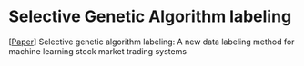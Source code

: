 # Selective Genetic Algorithm labeling
[[Paper](https://doi.org/10.1016/j.engappai.2024.108680)] Selective genetic algorithm labeling: A new data labeling method for machine learning stock market trading systems 
